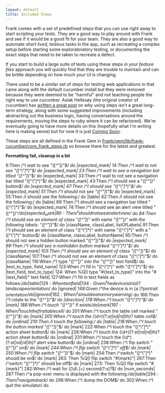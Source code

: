 ```yaml
---
layout: default
title: Included Steps
---
```


Frank comes with a set of predefined steps that you can use right away
to start scripting your tests. They are a good way to play around with
Frank and see if it would be a good fit for your team. They are also a
good way to automate *short lived*, tedious tasks in the app, such as
recreating a complex setup before starting some exploratoratory
testing, or documenting the exact steps that need to be taken to
recreate a defect.

If you start to build a large suite of tests using these steps *in
your feature files* approach you will quickly find that they are
trouble to maintain and can be brittle depending on how much your UI
is changing.

There used to be a similar set of steps for testing web applications
in that came along with the default cucumber install but they were
removed because they were deemed to be "harmful" and not teaching
people the right way to use cucumber. Aslak Hellesøy (the original
creator of cucumber) has [written a great
post](http://aslakhellesoy.com/post/11055981222/the-training-wheels-came-off)
on why using steps isn't a great long-term strategy, along with some
suggested improvements (including abstracting out the business logic,
having conversations around the requirements, moving the steps to ruby
where it can be refactored). We're eventually going to have more
details on this (hopefully what I'm writing here is making sense) but
for now it is just [Coming Soon](coming_soon.html).

These steps are all defined in the Frank Gem in
[Frank/gem/lib/frank-cucumber/core_frank_steps.rb](http://github.com/moredip/Frank/blob/master/gem/lib/frank-cucumber/core_frank_steps.rb)
so browse there for the latest and greatest.

**Formatting fail, cleanup in a bit**

6:Then /^I wait to see "([^\"]*)"$/ do |expected_mark|
14:Then /^I wait to not see "([^\"]*)"$/ do |expected_mark|
23:Then /^I wait to see a navigation bar titled "([^\"]*)"$/ do
|expected_mark|
33:Then /^I wait to not see a navigation bar titled "([^\"]*)"$/ do
|expected_mark|
43:Then /^I should see a "([^\"]*)" button$/ do |expected_mark|
47:Then /^I should see "([^\"]*)"$/ do |expected_mark|
51:Then /^I should not see "([^\"]*)"$/ do |expected_mark|
55:Then /I should see the following:/ do |table|
62:Then /I should not see the following:/ do |table|
69:Then /^I should see a navigation bar titled "([^\"]*)"$/ do
|expected_mark|
74:Then /^I should see an alert view titled "([^\"]*)"$/ do
|expected_mark|
80:Then /^I should not see an alert view$/ do
84:Then /^I should see an element of class "([^\"]*)" with name
"([^\"]*)" with the following labels: "([^\"]*)"$/ do |className,
classLabel, listOfLabels|
91:Then /^I should see an element of class "([^\"]*)" with name
"([^\"]*)" with a "([^\"]*)" button$/ do |className, classLabel,
buttonName|
95:Then /^I should not see a hidden button marked "([^\"]*)"$/ do
|expected_mark|
99:Then /^I should see a nonhidden button marked "([^\"]*)"$/ do
|expected_mark|
103:Then /^I should see an element of class "([^\"]*)"$/ do
|className|
107:Then /^I should not see an element of class "([^\"]*)"$/ do
|className|
116:When /^I type "([^\"]*)" into the "([^\"]*)" text field$/ do
|text_to_type, field_name|
123:When /^I fill in "([^\"]*)" with "([^\"]*)"$/ do |text_field,
text_to_type|
124:  When %Q|I type "#{text_to_type}" into the "#{text_field}" text
field|
127:When /^I fill in text fields as follows:$/ do |table|
129:    When %Q|I type "#{row['text']}" into the "#{row['field']}"
text field|
134:Given /^the device is in (a )?landscape orientation$/ do |ignored|
148:Given /^the device is in (a )?portrait orientation$/ do |ignored|
162:When /^I simulate a memory warning$/ do
166:Then /^I rotate to the "([^\"]*)"$/ do |direction|
178:When /^I touch "([^\"]*)"$/ do |mark|
188:When /^I touch "([^\"]*)" if exists$/ do |mark|
197:When /^I touch the first table cell$/ do
201:When /^I touch the table cell marked "([^\"]*)"$/ do |mark|
205:When /^I touch the (\d*)(?:st|nd|rd|th)? table cell$/ do |ordinal|
210:Then /I touch the following:/ do |table|
218:When /^I touch the button marked "([^\"]*)"$/ do |mark|
222:When /^I touch the "([^\"]*)" action sheet button$/ do |mark|
226:When /^I touch the (\d*)(?:st|nd|rd|th)? action sheet button$/ do
|ordinal|
231:When /^I touch the (\d*)(?:st|nd|rd|th)? alert view button$/ do
|ordinal|
238:When /^I flip switch "([^\"]*)" on$/ do |mark|
244:When /^I flip switch "([^\"]*)" off$/ do |mark|
250:When /^I flip switch "([^\"]*)"$/ do |mark|
254:Then /^switch "([^\"]*)" should be on$/ do |mark|
263:    Then %Q|I flip switch "#{mark}"|
267:Then /^switch "([^\"]*)" should be off$/ do |mark|
273:    Then %Q|I flip switch "#{mark}"|
282:When /^I wait for ([\d\.]+) second(?:s)?$/ do |num_seconds|
287:Then /^a pop\-over menu is displayed with the following:$/ do
|table|
294:Then /^I navigate back$/ do
298:When /^I dump the DOM$/ do
302:When /^I quit the simulator/ do

